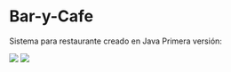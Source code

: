 # Bar-y-Cafe
Sistema para restaurante creado en Java Primera versión:

<img src= "https://i.ibb.co/f87LqRp/Principal.png" />
<img src= "https://i.ibb.co/92pCZ9y/Stock.png" />
